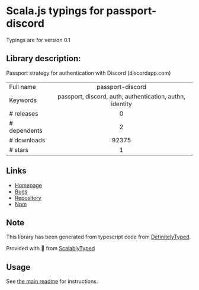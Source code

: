 
# Scala.js typings for passport-discord

Typings are for version 0.1

## Library description:
Passport strategy for authentication with Discord (discordapp.com)

|                    |                 |
| ------------------ | :-------------: |
| Full name          | passport-discord |
| Keywords           | passport, discord, auth, authentication, authn, identity |
| # releases         | 0 |
| # dependents       | 2 |
| # downloads        | 92375 |
| # stars            | 1 |

## Links
- [Homepage](https://github.com/nicholastay/passport-discord#readme)
- [Bugs](https://github.com/nicholastay/passport-discord/issues)
- [Repository](https://github.com/nicholastay/passport-discord)
- [Npm](https://www.npmjs.com/package/passport-discord)
    


## Note
This library has been generated from typescript code from [DefinitelyTyped](https://definitelytyped.org).

Provided with :purple_heart: from [ScalablyTyped](https://github.com/oyvindberg/ScalablyTyped)

## Usage
See [the main readme](../../readme.md) for instructions.


